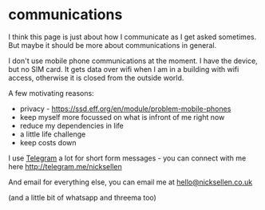 # communications

I think this page is just about how I communicate as I get asked sometimes. But maybe it should be more about communications in general.

I don't use mobile phone communications at the moment. I have the device, but no SIM card. It gets data over wifi when I am in a building with wifi access, otherwise it is closed from the outside world.

A few motivating reasons:

* privacy - https://ssd.eff.org/en/module/problem-mobile-phones
* keep myself more focussed on what is infront of me right now
* reduce my dependencies in life
* a little life challenge
* keep costs down

I use [Telegram](https://telegram.org/) a lot for short form messages - you can connect with me here http://telegram.me/nicksellen

And email for everything else, you can email me at hello@nicksellen.co.uk

(and a little bit of whatsapp and threema too)